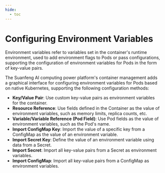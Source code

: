 ```yaml
---
hide:
  - toc
---
```


# Configuring Environment Variables

Environment variables refer to variables set in the container's runtime environment, used to add environment flags to Pods or pass configurations, supporting the configuration of environment variables for Pods in the form of key-value pairs.

The Suanfeng AI computing power platform's container management adds a graphical interface for configuring environment variables for Pods based on native Kubernetes, supporting the following configuration methods:

- **Key/Value Pair**: Use custom key-value pairs as environment variables for the container.
- **Resource Reference**: Use fields defined in the Container as the value of environment variables, such as memory limits, replica counts, etc.
- **Variable/Variable Reference (Pod Field)**: Use Pod fields as the value of environment variables, such as the Pod's name.
- **Import ConfigMap Key**: Import the value of a specific key from a ConfigMap as the value of an environment variable.
- **Import Secret Key**: Define the value of an environment variable using data from a Secret.
- **Import Secret**: Import all key-value pairs from a Secret as environment variables.
- **Import ConfigMap**: Import all key-value pairs from a ConfigMap as environment variables.
